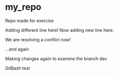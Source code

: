 # my_repo
Repo made for exercise

Adding different line here!
Now adding new line here.

We are resolving a conflict now!


...and again

Making changes again to examine the branch dev

GitBash test